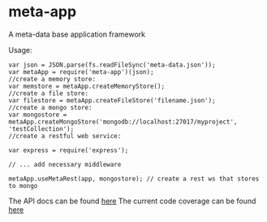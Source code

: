 # meta-app

A meta-data base application framework

Usage:
```
var json = JSON.parse(fs.readFileSync('meta-data.json'));
var metaApp = require('meta-app')(json);
//create a memory store:
var memstore = metaApp.createMemoryStore();
//create a file store:
var filestore = metaApp.createFileStore('filename.json');
//create a mongo store:
var mongostore = metaApp.createMongoStore('mongodb://localhost:27017/myproject', 'testCollection');
//create a restful web service:

var express = require('express');

// ... add necessary middleware

metaApp.useMetaRest(app, mongostore); // create a rest ws that stores to mongo
```
The API docs can be found [here](http://rkamradt.github.io/meta-app/doc)
The current code coverage can be found [here](http://rkamradt.github.io/meta-app/coverage)  
